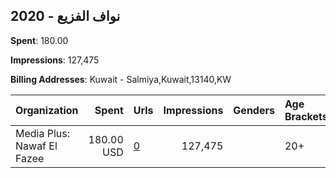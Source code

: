## 2020 - نواف الفزيع 
**Spent**: 180.00

**Impressions**: 127,475

**Billing Addresses**: Kuwait - Salmiya,Kuwait,13140,KW

|Organization|Spent|Urls|Impressions|Genders|Age Brackets|Country Codes|
|:---|---:|:---|---:|:---|:---|:---|
|Media Plus: Nawaf El Fazee|180.00 USD|[0](https://www.snap.com/political-ads/asset/f68bf9cac0ac16ba738f66c10fa6dbea171518e7c800d4a709af220530a6fb7e?mediaType=mp4)|127,475||20+|kuwait|
